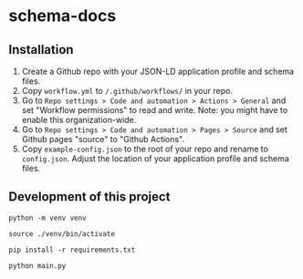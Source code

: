 # schema-docs

## Installation

1. Create a Github repo with your JSON-LD application profile and schema files.
2. Copy `workflow.yml` to `/.github/workflows/` in your repo.
3. Go to `Repo settings > Code and automation > Actions > General` and set "Workflow permissions" to read and write. Note: you might have to enable this organization-wide.
5. Go to `Repo settings > Code and automation > Pages > Source` and set Github pages "source" to "Github Actions".
3. Copy `example-config.json` to the root of your repo and rename to `config.json`. Adjust the location of your application profile and schema files.

## Development of this project

`python -m venv venv`

`source ./venv/bin/activate`

`pip install -r requirements.txt`

`python main.py`
